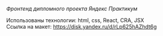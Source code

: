 *Фронтенд дипломного проекта Яндекс Практикум*

Использованы технологии: html, css, React, CRA, JSX\
Ссылка на макет: https://disk.yandex.ru/d/rLp625hAZhdt6g
